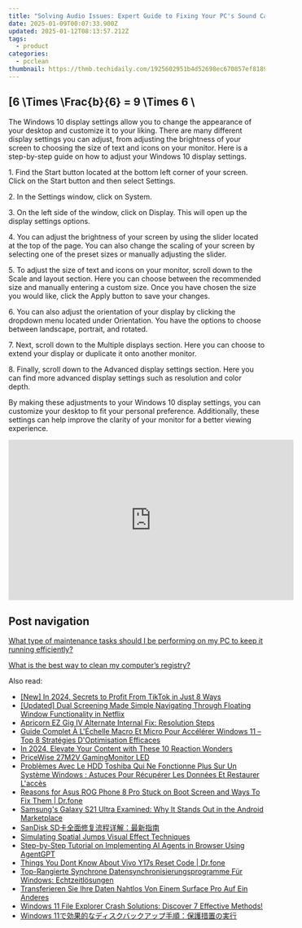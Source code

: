 ```yaml
---
title: "Solving Audio Issues: Expert Guide to Fixing Your PC's Sound Card - YL Computing Solutions"
date: 2025-01-09T00:07:33.900Z
updated: 2025-01-12T08:13:57.212Z
tags:
  - product
categories:
  - pcclean
thumbnail: https://thmb.techidaily.com/1925602951b4d52698ec670857ef818988d6fc983d6278e2dead21b251870b2b.jpg
---
```


## \[6 \Times \Frac{b}{6} = 9 \Times 6 \

The Windows 10 display settings allow you to change the appearance of your desktop and customize it to your liking. There are many different display settings you can adjust, from adjusting the brightness of your screen to choosing the size of text and icons on your monitor. Here is a step-by-step guide on how to adjust your Windows 10 display settings. 

1\. Find the Start button located at the bottom left corner of your screen. Click on the Start button and then select Settings.

2\. In the Settings window, click on System.

3\. On the left side of the window, click on Display. This will open up the display settings options. 

4\. You can adjust the brightness of your screen by using the slider located at the top of the page. You can also change the scaling of your screen by selecting one of the preset sizes or manually adjusting the slider.

5\. To adjust the size of text and icons on your monitor, scroll down to the Scale and layout section. Here you can choose between the recommended size and manually entering a custom size. Once you have chosen the size you would like, click the Apply button to save your changes.

6\. You can also adjust the orientation of your display by clicking the dropdown menu located under Orientation. You have the options to choose between landscape, portrait, and rotated.

7\. Next, scroll down to the Multiple displays section. Here you can choose to extend your display or duplicate it onto another monitor.

8\. Finally, scroll down to the Advanced display settings section. Here you can find more advanced display settings such as resolution and color depth. 

By making these adjustments to your Windows 10 display settings, you can customize your desktop to fit your personal preference. Additionally, these settings can help improve the clarity of your monitor for a better viewing experience.

<!-- affiliate ads begin -->
<iframe width="560" height="315" src="https://www.youtube.com/embed/SgRVYjqB70s?si=My_2cDvJVdincQRu" title="YouTube video player" frameborder="0" allow="accelerometer; autoplay; clipboard-write; encrypted-media; gyroscope; picture-in-picture; web-share" referrerpolicy="strict-origin-when-cross-origin" allowfullscreen></iframe>
<!-- affiliate ads end -->

## Post navigation

[What type of maintenance tasks should I be performing on my PC to keep it running efficiently?](https://tools.techidaily.com/pcclean/products/)

[What is the best way to clean my computer’s registry?](https://tools.techidaily.com/pcclean/products/)

<ins class="adsbygoogle"
     style="display:block"
     data-ad-format="autorelaxed"
     data-ad-client="ca-pub-7571918770474297"
     data-ad-slot="1223367746"></ins>

<ins class="adsbygoogle"
     style="display:block"
     data-ad-client="ca-pub-7571918770474297"
     data-ad-slot="8358498916"
     data-ad-format="auto"
     data-full-width-responsive="true"></ins>

<span class="atpl-alsoreadstyle">Also read:</span>
<div><ul>
<li><a href="https://tiktok-video-recordings.techidaily.com/new-in-2024-secrets-to-profit-from-tiktok-in-just-8-ways/"><u>[New] In 2024, Secrets to Profit From TikTok in Just 8 Ways</u></a></li>
<li><a href="https://fox-info.techidaily.com/updated-dual-screening-made-simple-navigating-through-floating-window-functionality-in-netflix/"><u>[Updated] Dual Screening Made Simple Navigating Through Floating Window Functionality in Netflix</u></a></li>
<li><a href="https://discover-bits.techidaily.com/apricorn-ez-gig-iv-alternate-internal-fix-resolution-steps/"><u>Apricorn EZ Gig IV Alternate Internal Fix: Resolution Steps</u></a></li>
<li><a href="https://discover-bits.techidaily.com/guide-complet-a-lechelle-macro-et-micro-pour-accelerer-windows-11-top-8-strategies-doptimisation-efficaces/"><u>Guide Complet À L'Échelle Macro Et Micro Pour Accélérer Windows 11 – Top 8 Stratégies D'Optimisation Efficaces</u></a></li>
<li><a href="https://youtube-videos.techidaily.com/in-2024-elevate-your-content-with-these-10-reaction-wonders/"><u>In 2024, Elevate Your Content with These 10 Reaction Wonders</u></a></li>
<li><a href="https://games-able.techidaily.com/pricewise-27m2v-gamingmonitor-led/"><u>PriceWise 27M2V GamingMonitor LED</u></a></li>
<li><a href="https://discover-bits.techidaily.com/problemes-avec-le-hdd-toshiba-qui-ne-fonctionne-plus-sur-un-systeme-windows-astuces-pour-recuperer-les-donnees-et-restaurer-lacces/"><u>Problèmes Avec Le HDD Toshiba Qui Ne Fonctionne Plus Sur Un Système Windows : Astuces Pour Récupérer Les Données Et Restaurer L'accès</u></a></li>
<li><a href="https://fix-guide.techidaily.com/reasons-for-asus-rog-phone-8-pro-stuck-on-boot-screen-and-ways-to-fix-them-drfone-by-drfone-fix-android-problems-fix-android-problems/"><u>Reasons for Asus ROG Phone 8 Pro Stuck on Boot Screen and Ways To Fix Them | Dr.fone</u></a></li>
<li><a href="https://buynow-help.techidaily.com/samsungs-galaxy-s21-ultra-examined-why-it-stands-out-in-the-android-marketplace/"><u>Samsung's Galaxy S21 Ultra Examined: Why It Stands Out in the Android Marketplace</u></a></li>
<li><a href="https://discover-bits.techidaily.com/1728507362416-sandisk-sd/"><u>SanDisk SD卡全面修复流程详解：最新指南</u></a></li>
<li><a href="https://fox-info.techidaily.com/simulating-spatial-jumps-visual-effect-techniques/"><u>Simulating Spatial Jumps Visual Effect Techniques</u></a></li>
<li><a href="https://tech-revival.techidaily.com/step-by-step-tutorial-on-implementing-ai-agents-in-browser-using-agentgpt/"><u>Step-by-Step Tutorial on Implementing AI Agents in Browser Using AgentGPT</u></a></li>
<li><a href="https://techidaily.com/things-you-dont-know-about-vivo-y17s-reset-code-drfone-by-drfone-reset-android-reset-android/"><u>Things You Dont Know About Vivo Y17s Reset Code | Dr.fone</u></a></li>
<li><a href="https://discover-bits.techidaily.com/top-rangierte-synchrone-datensynchronisierungsprogramme-fur-windows-echtzeitlosungen/"><u>Top-Rangierte Synchrone Datensynchronisierungsprogramme Für Windows: Echtzeitlösungen</u></a></li>
<li><a href="https://discover-bits.techidaily.com/transferieren-sie-ihre-daten-nahtlos-von-einem-surface-pro-auf-ein-anderes/"><u>Transferieren Sie Ihre Daten Nahtlos Von Einem Surface Pro Auf Ein Anderes</u></a></li>
<li><a href="https://discover-bits.techidaily.com/windows-11-file-explorer-crash-solutions-discover-7-effective-methods/"><u>Windows 11 File Explorer Crash Solutions: Discover 7 Effective Methods!</u></a></li>
<li><a href="https://discover-bits.techidaily.com/1728500637409-windows-11/"><u>Windows 11で効果的なディスクバックアップ手順：保護措置の実行</u></a></li>
</ul></div>

